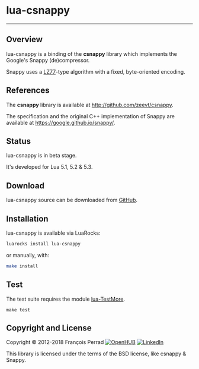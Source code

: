 
# lua-csnappy

---

## Overview

lua-csnappy is a binding of the __csnappy__ library
which implements the Google's Snappy (de)compressor.

Snappy uses a [LZ77](http://en.wikipedia.org/wiki/LZ77_and_LZ78)-type
algorithm with a fixed, byte-oriented encoding.

## References

The __csnappy__ library is available
at <http://github.com/zeevt/csnappy>.

The specification and the original C++ implementation of Snappy are available
at <https://google.github.io/snappy/>.

## Status

lua-csnappy is in beta stage.

It's developed for Lua 5.1, 5.2 & 5.3.

## Download

lua-csnappy source can be downloaded from
[GitHub](http://github.com/fperrad/lua-csnappy/releases/).

## Installation

lua-csnappy is available via LuaRocks:

```sh
luarocks install lua-csnappy
```

or manually, with:

```sh
make install
```

## Test

The test suite requires the module
[lua-TestMore](http://fperrad.github.io/lua-TestMore/).

    make test

## Copyright and License

Copyright &copy; 2012-2018 Fran&ccedil;ois Perrad
[![OpenHUB](http://www.openhub.net/accounts/4780/widgets/account_rank.gif)](http://www.openhub.net/accounts/4780?ref=Rank)
[![LinkedIn](http://www.linkedin.com/img/webpromo/btn_liprofile_blue_80x15.gif)](http://www.linkedin.com/in/fperrad)

This library is licensed under the terms of the BSD license,
like csnappy & Snappy.
